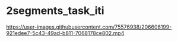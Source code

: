 # 2segments_task_iti





https://user-images.githubusercontent.com/75576938/206606199-921edee7-5c43-49ad-b811-7068178ce802.mp4

